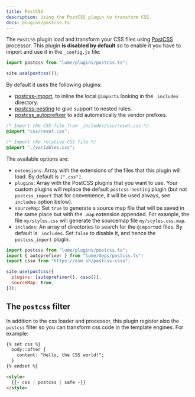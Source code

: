 ```yaml
---
title: PostCSS
description: Using the PostCSS plugin to transform CSS
docs: plugins/postcss.ts
---
```


The `PostCSS` plugin load and transform your CSS files using
[PostCSS](https://postcss.org/) processor. This plugin **is disabled by
default** so to enable it you have to import and use it in the `_config.js`
file:

```js
import postcss from "lume/plugins/postcss.ts";

site.use(postcss());
```

By default it uses the following plugins:

- [postcss-import](https://deno.land/x/postcss_import), to inline the local
  `@imports` looking in the `_includes` directory.
- [postcss-nesting](https://github.com/lumeland/postcss-nesting) to give support
  to nested rules.
- [postcss_autoprefixer](https://deno.land/x/postcss_autoprefixer) to add
  automatically the vendor prefixes.

```css
/* Import the CSS file from _includes/css/reset.css */
@import "css/reset.css";

/* Import the relative CSS file */
@import "./variables.css";
```

The available options are:

- `extensions`: Array with the extensions of the files that this plugin will
  load. By default is `[".css"]`.
- `plugins`: Array with the PostCSS plugins that you want to use. Your custom
  plugins will replace the default `postcss-nesting` plugin (but not
  `postcss_import` that for convenience, it will be used always, see `includes`
  option below).
- `sourceMap`: Set `true` to generate a source map file that will be saved in
  the same place but with the `.map` extension appended. For example, the file
  `my/styles.css` will generate the sourcemap file `my/styles.css.map`.
- `includes`: An array of directories to search for the `@import`ed files. By
  default is `_includes`. Set `false` to disable it, and hence the
  `postcss_import` plugin.

```js
import postcss from "lume/plugins/postcss.ts";
import { autoprefixer } from "lume/deps/postcss.ts";
import csso from "https://esm.sh/postcss-csso";

site.use(postcss({
  plugins: [autoprefixer(), csso()],
  sourceMap: true,
}));
```

## The `postcss` filter

In addition to the css loader and processor, this plugin register also the
`postcss` filter so you can transform css code in the template engines. For
example:

```html
{% set css %}
  body::after {
    content: "Hello, the CSS world!";
  }
{% endset %}

<style>
  {{- css | postcss | safe -}}
</style>
```
